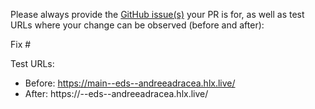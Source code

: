 Please always provide the [GitHub issue(s)](../issues) your PR is for, as well as test URLs where your change can be observed (before and after):

Fix #<gh-issue-id>

Test URLs:
- Before: https://main--eds--andreeadracea.hlx.live/
- After: https://<branch>--eds--andreeadracea.hlx.live/
